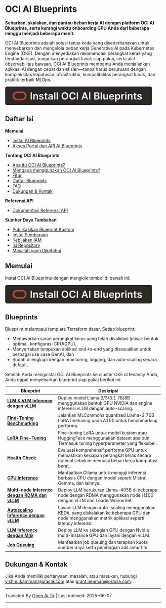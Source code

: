 # OCI AI Blueprints

**Sebarkan, skalakan, dan pantau beban kerja AI dengan platform OCI AI Blueprints, serta kurangi waktu onboarding GPU Anda dari beberapa minggu menjadi beberapa menit.**

OCI AI Blueprints adalah solusi tanpa kode yang disederhanakan untuk menyebarkan dan mengelola beban kerja Generative AI pada Kubernetes Engine (OKE). Dengan menyediakan rekomendasi perangkat keras yang terstandarisasi, tumpukan perangkat lunak siap pakai, serta alat observabilitas bawaan, OCI AI Blueprints membantu Anda menjalankan aplikasi AI dengan cepat dan efisien—tanpa harus berurusan dengan kompleksitas keputusan infrastruktur, kompatibilitas perangkat lunak, dan praktik terbaik MLOps.

[![Install OCI AI Blueprints](https://raw.githubusercontent.com/oracle-quickstart/oci-ai-blueprints/refs/heads/main/docs/images/install.svg)](https://raw.githubusercontent.com/oracle-quickstart/oci-ai-blueprints/main/GETTING_STARTED_README.md)

## Daftar Isi

**Memulai**

- [Instal AI Blueprints](https://raw.githubusercontent.com/oracle-quickstart/oci-ai-blueprints/main/GETTING_STARTED_README.md)
- [Akses Portal dan API AI Blueprints](https://raw.githubusercontent.com/oracle-quickstart/oci-ai-blueprints/main/docs/usage_guide.md)

**Tentang OCI AI Blueprints**

- [Apa itu OCI AI Blueprints?](https://raw.githubusercontent.com/oracle-quickstart/oci-ai-blueprints/main/docs/about.md)
- [Mengapa menggunakan OCI AI Blueprints?](https://raw.githubusercontent.com/oracle-quickstart/oci-ai-blueprints/main/docs/about.md)
- [Fitur](https://raw.githubusercontent.com/oracle-quickstart/oci-ai-blueprints/main/docs/about.md)
- [Daftar Blueprints](#blueprints)
- [FAQ](https://raw.githubusercontent.com/oracle-quickstart/oci-ai-blueprints/main/docs/about.md)
- [Dukungan & Kontak](https://github.com/oracle-quickstart/oci-ai-blueprints/blob/vkammari/doc_improvements/docs/about/README.md#frequently-asked-questions-faq)

**Referensi API**

- [Dokumentasi Referensi API](https://raw.githubusercontent.com/oracle-quickstart/oci-ai-blueprints/main/docs/api_documentation.md)

**Sumber Daya Tambahan**

- [Publikasikan Blueprint Kustom](https://raw.githubusercontent.com/oracle-quickstart/oci-ai-blueprints/main/docs/custom_blueprints)
- [Instal Pembaruan](https://raw.githubusercontent.com/oracle-quickstart/oci-ai-blueprints/main/docs/installing_new_updates.md)
- [Kebijakan IAM](https://raw.githubusercontent.com/oracle-quickstart/oci-ai-blueprints/main/docs/iam_policies.md)
- [Isi Repository](https://raw.githubusercontent.com/oracle-quickstart/oci-ai-blueprints/main/docs/about.md)
- [Masalah yang Diketahui](https://raw.githubusercontent.com/oracle-quickstart/oci-ai-blueprints/main/docs/known_issues.md)

## Memulai

Instal OCI AI Blueprints dengan mengklik tombol di bawah ini:

[![Install OCI AI Blueprints](https://raw.githubusercontent.com/oracle-quickstart/oci-ai-blueprints/refs/heads/main/docs/images/install.svg)](https://raw.githubusercontent.com/oracle-quickstart/oci-ai-blueprints/main/GETTING_STARTED_README.md)

## Blueprints

Blueprint melampaui template Terraform dasar. Setiap blueprint:

- Menawarkan saran perangkat keras yang telah divalidasi (misal: bentuk optimal, konfigurasi CPU/GPU),
- Menyertakan tumpukan aplikasi end-to-end yang disesuaikan untuk berbagai use case GenAI, dan
- Sudah dilengkapi dengan monitoring, logging, dan auto-scaling secara default.

Setelah Anda menginstal OCI AI Blueprints ke cluster OKE di tenancy Anda, Anda dapat menyebarkan blueprint siap pakai berikut ini:

| Blueprint                                                                                     | Deskripsi                                                                                                                              |
| --------------------------------------------------------------------------------------------- | --------------------------------------------------------------------------------------------------------------------------------------- |
| [**LLM & VLM Inference dengan vLLM**](https://raw.githubusercontent.com/oracle-quickstart/oci-ai-blueprints/main/docs/sample_blueprints/llm_inference_with_vllm/README.md) | Deploy model Llama 2/3/3.1 7B/8B menggunakan bentuk GPU NVIDIA dan engine inferensi vLLM dengan auto-scaling.                          |
| [**Fine-Tuning Benchmarking**](https://raw.githubusercontent.com/oracle-quickstart/oci-ai-blueprints/main/docs/sample_blueprints/lora-benchmarking)                    | Jalankan MLCommons quantized Llama-2 70B LoRA finetuning pada A100 untuk benchmarking performa.                                         |
| [**LoRA Fine-Tuning**](https://raw.githubusercontent.com/oracle-quickstart/oci-ai-blueprints/main/docs/sample_blueprints/lora-fine-tuning)                             | Fine-tuning LoRA untuk model kustom atau HuggingFace menggunakan dataset apa pun. Termasuk tuning hyperparameter yang fleksibel.        |
| [**Health Check**](https://raw.githubusercontent.com/oracle-quickstart/oci-ai-blueprints/main/docs/sample_blueprints/gpu-health-check)                                 | Evaluasi komprehensif performa GPU untuk memastikan kesiapan perangkat keras secara optimal sebelum memulai beban kerja komputasi berat. |
| [**CPU Inference**](https://raw.githubusercontent.com/oracle-quickstart/oci-ai-blueprints/main/docs/sample_blueprints/cpu-inference)                                   | Manfaatkan Ollama untuk menguji inferensi berbasis CPU dengan model seperti Mistral, Gemma, dan lainnya.                                |
| [**Multi-node Inference dengan RDMA dan vLLM**](https://raw.githubusercontent.com/oracle-quickstart/oci-ai-blueprints/main/docs/sample_blueprints/multi-node-inference/) | Deploy LLM berukuran Llama-405B di beberapa node dengan RDMA menggunakan node H100 dengan vLLM dan LeaderWorkerSet.                     |
| [**Autoscaling Inference dengan vLLM**](https://raw.githubusercontent.com/oracle-quickstart/oci-ai-blueprints/main/docs/sample_blueprints/auto_scaling/)                 | Layani LLM dengan auto-scaling menggunakan KEDA, yang diskalakan ke beberapa GPU dan node menggunakan metrik aplikasi seperti latency inferensi. |
| [**LLM Inference dengan MIG**](https://raw.githubusercontent.com/oracle-quickstart/oci-ai-blueprints/main/docs/sample_blueprints/mig_multi_instance_gpu/)                | Deploy LLM ke sebagian GPU dengan Nvidia multi-instance GPU dan layani dengan vLLM.                                                     |
| [**Job Queuing**](https://raw.githubusercontent.com/oracle-quickstart/oci-ai-blueprints/main/docs/sample_blueprints/teams)                                             | Manfaatkan job queuing dan terapkan kuota sumber daya serta pembagian adil antar tim.                                                   |

## Dukungan & Kontak

Jika Anda memiliki pertanyaan, masalah, atau masukan, hubungi [vishnu.kammari@oracle.com](mailto:vishnu.kammari@oracle.com) atau [grant.neuman@oracle.com](mailto:grant.neuman@oracle.com).


---


Tranlated By [Open Ai Tx](https://github.com/OpenAiTx/OpenAiTx) | Last indexed: 2025-06-07


---